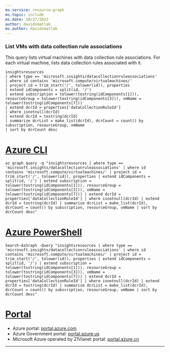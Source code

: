 ```yaml
---
ms.service: resource-graph
ms.topic: include
ms.date: 10/27/2023
author: davidsmatlak
ms.author: davidsmatlak
---
```


### List VMs with data collection rule associations

This query lists virtual machines with data collection rule associations. For each virtual machine, lists data collection rules associated with it.

```kusto
insightsresources
| where type == 'microsoft.insights/datacollectionruleassociations'
| where id contains 'microsoft.compute/virtualmachines/'
| project id = trim_start('/', tolower(id)), properties
| extend idComponents = split(id, '/')
| extend subscription = tolower(tostring(idComponents[1])), resourceGroup = tolower(tostring(idComponents[3])), vmName = tolower(tostring(idComponents[7]))
| extend dcrId = properties['dataCollectionRuleId']
| where isnotnull(dcrId)
| extend dcrId = tostring(dcrId)
| summarize dcrList = make_list(dcrId), dcrCount = count() by subscription, resourceGroup, vmName
| sort by dcrCount desc
```

# [Azure CLI](#tab/azure-cli)

```azurecli-interactive
az graph query -q "insightsresources | where type == 'microsoft.insights/datacollectionruleassociations' | where id contains 'microsoft.compute/virtualmachines/' | project id = trim_start('/', tolower(id)), properties | extend idComponents = split(id, '/') | extend subscription = tolower(tostring(idComponents[1])), resourceGroup = tolower(tostring(idComponents[3])), vmName = tolower(tostring(idComponents[7])) | extend dcrId = properties['dataCollectionRuleId'] | where isnotnull(dcrId) | extend dcrId = tostring(dcrId) | summarize dcrList = make_list(dcrId), dcrCount = count() by subscription, resourceGroup, vmName | sort by dcrCount desc"
```

# [Azure PowerShell](#tab/azure-powershell)

```azurepowershell-interactive
Search-AzGraph -Query "insightsresources | where type == 'microsoft.insights/datacollectionruleassociations' | where id contains 'microsoft.compute/virtualmachines/' | project id = trim_start('/', tolower(id)), properties | extend idComponents = split(id, '/') | extend subscription = tolower(tostring(idComponents[1])), resourceGroup = tolower(tostring(idComponents[3])), vmName = tolower(tostring(idComponents[7])) | extend dcrId = properties['dataCollectionRuleId'] | where isnotnull(dcrId) | extend dcrId = tostring(dcrId) | summarize dcrList = make_list(dcrId), dcrCount = count() by subscription, resourceGroup, vmName | sort by dcrCount desc"
```

# [Portal](#tab/azure-portal)



- Azure portal: <a href="https://portal.azure.com/?feature.customportal=false#blade/HubsExtension/ArgQueryBlade/query/insightsresources%0D%0A%7C%20where%20type%20%3D%3D%20%27microsoft.insights%2Fdatacollectionruleassociations%27%0D%0A%7C%20where%20id%20contains%20%27microsoft.compute%2Fvirtualmachines%2F%27%0D%0A%7C%20project%20id%20%3D%20trim_start%28%27%2F%27%2C%20tolower%28id%29%29%2C%20properties%0D%0A%7C%20extend%20idComponents%20%3D%20split%28id%2C%20%27%2F%27%29%0D%0A%7C%20extend%20subscription%20%3D%20tolower%28tostring%28idComponents%5B1%5D%29%29%2C%20resourceGroup%20%3D%20tolower%28tostring%28idComponents%5B3%5D%29%29%2C%20vmName%20%3D%20tolower%28tostring%28idComponents%5B7%5D%29%29%0D%0A%7C%20extend%20dcrId%20%3D%20properties%5B%27dataCollectionRuleId%27%5D%0D%0A%7C%20where%20isnotnull%28dcrId%29%0D%0A%7C%20extend%20dcrId%20%3D%20tostring%28dcrId%29%0D%0A%7C%20summarize%20dcrList%20%3D%20make_list%28dcrId%29%2C%20dcrCount%20%3D%20count%28%29%20by%20subscription%2C%20resourceGroup%2C%20vmName%0D%0A%7C%20sort%20by%20dcrCount%20desc" target="_blank">portal.azure.com</a>
- Azure Government portal: <a href="https://portal.azure.us/?feature.customportal=false#blade/HubsExtension/ArgQueryBlade/query/insightsresources%0D%0A%7C%20where%20type%20%3D%3D%20%27microsoft.insights%2Fdatacollectionruleassociations%27%0D%0A%7C%20where%20id%20contains%20%27microsoft.compute%2Fvirtualmachines%2F%27%0D%0A%7C%20project%20id%20%3D%20trim_start%28%27%2F%27%2C%20tolower%28id%29%29%2C%20properties%0D%0A%7C%20extend%20idComponents%20%3D%20split%28id%2C%20%27%2F%27%29%0D%0A%7C%20extend%20subscription%20%3D%20tolower%28tostring%28idComponents%5B1%5D%29%29%2C%20resourceGroup%20%3D%20tolower%28tostring%28idComponents%5B3%5D%29%29%2C%20vmName%20%3D%20tolower%28tostring%28idComponents%5B7%5D%29%29%0D%0A%7C%20extend%20dcrId%20%3D%20properties%5B%27dataCollectionRuleId%27%5D%0D%0A%7C%20where%20isnotnull%28dcrId%29%0D%0A%7C%20extend%20dcrId%20%3D%20tostring%28dcrId%29%0D%0A%7C%20summarize%20dcrList%20%3D%20make_list%28dcrId%29%2C%20dcrCount%20%3D%20count%28%29%20by%20subscription%2C%20resourceGroup%2C%20vmName%0D%0A%7C%20sort%20by%20dcrCount%20desc" target="_blank">portal.azure.us</a>
- Microsoft Azure operated by 21Vianet portal: <a href="https://portal.azure.cn/?feature.customportal=false#blade/HubsExtension/ArgQueryBlade/query/insightsresources%0D%0A%7C%20where%20type%20%3D%3D%20%27microsoft.insights%2Fdatacollectionruleassociations%27%0D%0A%7C%20where%20id%20contains%20%27microsoft.compute%2Fvirtualmachines%2F%27%0D%0A%7C%20project%20id%20%3D%20trim_start%28%27%2F%27%2C%20tolower%28id%29%29%2C%20properties%0D%0A%7C%20extend%20idComponents%20%3D%20split%28id%2C%20%27%2F%27%29%0D%0A%7C%20extend%20subscription%20%3D%20tolower%28tostring%28idComponents%5B1%5D%29%29%2C%20resourceGroup%20%3D%20tolower%28tostring%28idComponents%5B3%5D%29%29%2C%20vmName%20%3D%20tolower%28tostring%28idComponents%5B7%5D%29%29%0D%0A%7C%20extend%20dcrId%20%3D%20properties%5B%27dataCollectionRuleId%27%5D%0D%0A%7C%20where%20isnotnull%28dcrId%29%0D%0A%7C%20extend%20dcrId%20%3D%20tostring%28dcrId%29%0D%0A%7C%20summarize%20dcrList%20%3D%20make_list%28dcrId%29%2C%20dcrCount%20%3D%20count%28%29%20by%20subscription%2C%20resourceGroup%2C%20vmName%0D%0A%7C%20sort%20by%20dcrCount%20desc" target="_blank">portal.azure.cn</a>

---
